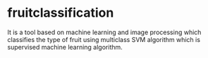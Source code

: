 # fruitclassification
It is a tool based on machine learning and image processing which classifies the type of fruit using multiclass SVM algorithm which is supervised  machine learning algorithm.
